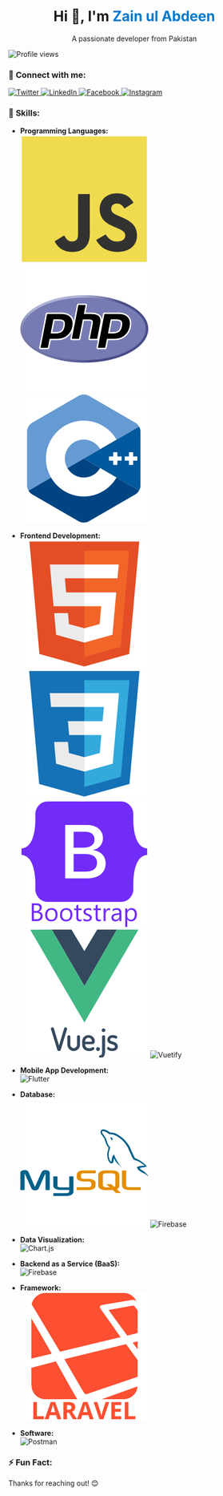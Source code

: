 <h1 align="center">
  <span style="display:inline-block; white-space: nowrap; animation: slide 8s linear infinite;">Hi 👋, I'm <span style="color:#007acc;">Zain ul Abdeen</span></span>
</h1>

<p align="center">A passionate developer from Pakistan</p>

<p align="left"> 
  <img src="https://komarev.com/ghpvc/?username=mrzack39&label=Profile%20views&color=0e75b6&style=flat" alt="Profile views" /> 
</p>

### 💼 **Connect with me:**

<p align="left">
  <a href="https://twitter.com/mr_zack65113" target="blank">
    <img src="https://raw.githubusercontent.com/rahuldkjain/github-profile-readme-generator/master/src/images/icons/Social/twitter.svg" alt="Twitter" height="30" width="40" />
  </a>
  <a href="https://www.linkedin.com/in/zain-ul-abdeen-a8a023244/" target="blank">
    <img src="https://raw.githubusercontent.com/rahuldkjain/github-profile-readme-generator/master/src/images/icons/Social/linked-in-alt.svg" alt="LinkedIn" height="30" width="40" />
  </a>
  <a href="https://www.facebook.com/profile.php?id=100016906629174" target="blank">
    <img src="https://raw.githubusercontent.com/rahuldkjain/github-profile-readme-generator/master/src/images/icons/Social/facebook.svg" alt="Facebook" height="30" width="40" />
  </a>
  <a href="https://instagram.com/mr_zack39" target="blank">
    <img src="https://raw.githubusercontent.com/rahuldkjain/github-profile-readme-generator/master/src/images/icons/Social/instagram.svg" alt="Instagram" height="30" width="40" />
  </a>
</p>

### 🚀 **Skills:**

- **Programming Languages:**
  <br> ![JavaScript](https://raw.githubusercontent.com/devicons/devicon/master/icons/javascript/javascript-original.svg) 
  ![PHP](https://raw.githubusercontent.com/devicons/devicon/master/icons/php/php-original.svg)
  ![C++](https://raw.githubusercontent.com/devicons/devicon/master/icons/cplusplus/cplusplus-original.svg)

- **Frontend Development:**
  <br> ![HTML](https://raw.githubusercontent.com/devicons/devicon/master/icons/html5/html5-original.svg)
  ![CSS](https://raw.githubusercontent.com/devicons/devicon/master/icons/css3/css3-original.svg)
  ![Bootstrap](https://raw.githubusercontent.com/devicons/devicon/master/icons/bootstrap/bootstrap-plain-wordmark.svg)
  ![Vue.js](https://raw.githubusercontent.com/devicons/devicon/master/icons/vuejs/vuejs-original-wordmark.svg)
  ![Vuetify](https://bestofjs.org/logos/vuetify.svg)

- **Mobile App Development:**
  <br> ![Flutter](https://www.vectorlogo.zone/logos/flutterio/flutterio-icon.svg)

- **Database:**
  <br> ![MySQL](https://raw.githubusercontent.com/devicons/devicon/master/icons/mysql/mysql-original-wordmark.svg)
  ![Firebase](https://www.vectorlogo.zone/logos/firebase/firebase-icon.svg)

- **Data Visualization:**
  <br> ![Chart.js](https://www.chartjs.org/media/logo-title.svg)

- **Backend as a Service (BaaS):**
  <br> ![Firebase](https://www.vectorlogo.zone/logos/firebase/firebase-icon.svg)

- **Framework:**
  <br> ![Laravel](https://raw.githubusercontent.com/devicons/devicon/master/icons/laravel/laravel-plain-wordmark.svg)

- **Software:**
  <br> ![Postman](https://www.vectorlogo.zone/logos/getpostman/getpostman-icon.svg)

### ⚡ Fun Fact: 
Thanks for reaching out! 😊
